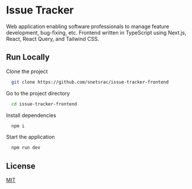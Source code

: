 # Issue Tracker

Web application enabling software professionals to manage feature development, bug-fixing, etc.
Frontend written in TypeScript using Next.js, React, React Query, and Tailwind CSS.

## Run Locally

Clone the project

```bash
  git clone https://github.com/snetsrac/issue-tracker-frontend
```

Go to the project directory

```bash
  cd issue-tracker-frontend
```

Install dependencies

```bash
  npm i
```

Start the application

```bash
  npm run dev
```

## License

[MIT](https://choosealicense.com/licenses/mit/)
